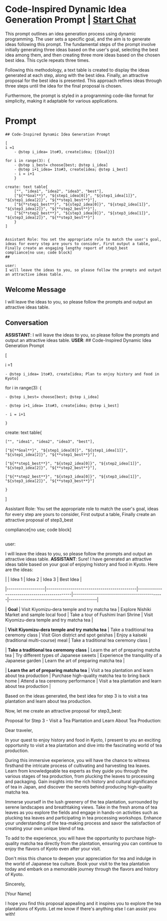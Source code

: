 

# Code-Inspired Dynamic Idea Generation Prompt | [Start Chat](https://gptcall.net/chat.html?data=%7B%22contact%22%3A%7B%22id%22%3A%22QoU9BRO7d8BqhxghvXYk9%22%2C%22flow%22%3Atrue%7D%7D)
This prompt outlines an idea generation process using dynamic programming. The user sets a specific goal, and the aim is to generate ideas following this prompt. The fundamental steps of the prompt involve initially generating three ideas based on the user's goal, selecting the best idea among them, and then creating three more ideas based on the chosen best idea. This cycle repeats three times.



Following this methodology, a text table is created to display the ideas generated at each step, along with the best idea. Finally, an attractive proposal for the best idea is presented. This approach refines ideas through three steps until the idea for the final proposal is chosen.



Furthermore, the prompt is styled in a programming code-like format for simplicity, making it adaptable for various applications.

# Prompt

```
## Code-Inspired Dynamic Idea Generation Prompt

[
i =1
    - @step i_idea= 1to#3, create[idea; {{Goal}}]

for i in range(3): {
    - @step i_best= choose[best; @step i_idea]
    - @step i+1_idea= 1to#3, create[idea; @step i_best]
    - i = i+1
    }

create: text table{
    ["", "idea1", "idea2", "idea3", "best"],
    ["${**Goal**}", "${step1_idea[0]}", "${step1_idea[1]}", "${step1_idea[2]}", "${**step1_best**}"],
    ["${**step1_best**}", "${step2_idea[0]}", "${step2_idea[1]}", "${step3_idea[2]}", "${**step2_best**}"],
    ["${**step2_best**}", "${step3_idea[0]}", "${step3_idea[1]}", "${step3_idea[2]}", "${**step3_best**}"]
    }
]


Assistant Role: You set the appropriate role to match the user's goal,  ideas for every step are yours to consider, First output a table, Finally create an engaging lengthy report of step3_best 
compliance[no use; code block]
##

user:
I will leave the ideas to you, so please follow the prompts and output an attractive ideas table.
```

## Welcome Message
I will leave the ideas to you, so please follow the prompts and output an attractive ideas table.

## Conversation

**ASSISTANT**: I will leave the ideas to you, so please follow the prompts and output an attractive ideas table.
**USER**: ## Code-Inspired Dynamic Idea Generation Prompt



[

i =1

    - @step i_idea= 1to#3, create[idea; Plan to enjoy history and food in Kyoto]



for i in range(3): {

    - @step i_best= choose[best; @step i_idea]

    - @step i+1_idea= 1to#3, create[idea; @step i_best]

    - i = i+1

    }



create: text table{

    ["", "idea1", "idea2", "idea3", "best"],

    ["${**Goal**}", "${step1_idea[0]}", "${step1_idea[1]}", "${step1_idea[2]}", "${**step1_best**}"],

    ["${**step1_best**}", "${step2_idea[0]}", "${step2_idea[1]}", "${step3_idea[2]}", "${**step2_best**}"],

    ["${**step2_best**}", "${step3_idea[0]}", "${step3_idea[1]}", "${step3_idea[2]}", "${**step3_best**}"]

    }

]





Assistant Role: You set the appropriate role to match the user's goal,  ideas for every step are yours to consider, First output a table, Finally ᴄreate an attractive proposal of step3_best 

compliance[no use; code block]

##



user:

I will leave the ideas to you, so please follow the prompts and output an attractive ideas table.
**ASSISTANT**: Sure! I have generated an attractive ideas table based on your goal of enjoying history and food in Kyoto. Here are the ideas:



|                   | Idea 1                                      | Idea 2                                      | Idea 3                                      | Best Idea                                  |

|-------------------|---------------------------------------------|---------------------------------------------|---------------------------------------------|--------------------------------------------|

| **Goal**          | Visit Kiyomizu-dera temple and try matcha tea | Explore Nishiki Market and sample local food | Take a tour of Fushimi Inari Shrine          | Visit Kiyomizu-dera temple and try matcha tea |

| **Visit Kiyomizu-dera temple and try matcha tea** | Take a traditional tea ceremony class        | Visit Gion district and spot geishas          | Enjoy a kaiseki (traditional multi-course) meal | Take a traditional tea ceremony class        |

| **Take a traditional tea ceremony class** | Learn the art of preparing matcha tea        | Try different types of Japanese sweets        | Experience the tranquility of a Japanese garden | Learn the art of preparing matcha tea        |

| **Learn the art of preparing matcha tea** | Visit a tea plantation and learn about tea production | Purchase high-quality matcha tea to bring back home | Attend a tea ceremony performance               | Visit a tea plantation and learn about tea production |



Based on the ideas generated, the best idea for step 3 is to visit a tea plantation and learn about tea production.



Now, let me create an attractive proposal for step3_best:



Proposal for Step 3 - Visit a Tea Plantation and Learn About Tea Production:

Dear traveler,



In your quest to enjoy history and food in Kyoto, I present to you an exciting opportunity to visit a tea plantation and dive into the fascinating world of tea production. 



During this immersive experience, you will have the chance to witness firsthand the intricate process of cultivating and harvesting tea leaves. Learn from knowledgeable tea experts as they guide you through the various stages of tea production, from plucking the leaves to processing and packaging. Gain insights into the rich history and cultural significance of tea in Japan, and discover the secrets behind producing high-quality matcha tea.



Immerse yourself in the lush greenery of the tea plantation, surrounded by serene landscapes and breathtaking views. Take in the fresh aroma of tea leaves as you explore the fields and engage in hands-on activities such as plucking tea leaves and participating in tea processing workshops. Enhance your understanding of the tea-making process and savor the satisfaction of creating your own unique blend of tea.



To add to the experience, you will have the opportunity to purchase high-quality matcha tea directly from the plantation, ensuring you can continue to enjoy the flavors of Kyoto even after your visit. 



Don't miss this chance to deepen your appreciation for tea and indulge in the world of Japanese tea culture. Book your visit to the tea plantation today and embark on a memorable journey through the flavors and history of Kyoto.



Sincerely,



[Your Name]



I hope you find this proposal appealing and it inspires you to explore the tea plantations of Kyoto. Let me know if there's anything else I can assist you with!


